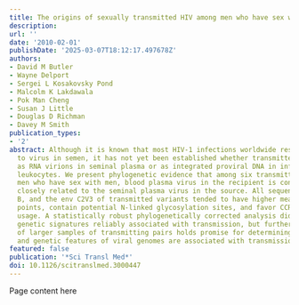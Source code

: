 ```yaml
---
title: The origins of sexually transmitted HIV among men who have sex with men
description:
url: ''
date: '2010-02-01'
publishDate: '2025-03-07T18:12:17.497678Z'
authors:
- David M Butler
- Wayne Delport
- Sergei L Kosakovsky Pond
- Malcolm K Lakdawala
- Pok Man Cheng
- Susan J Little
- Douglas D Richman
- Davey M Smith
publication_types:
- '2'
abstract: Although it is known that most HIV-1 infections worldwide result from exposure
  to virus in semen, it has not yet been established whether transmitted strains originate
  as RNA virions in seminal plasma or as integrated proviral DNA in infected seminal
  leukocytes. We present phylogenetic evidence that among six transmitting pairs of
  men who have sex with men, blood plasma virus in the recipient is consistently more
  closely related to the seminal plasma virus in the source. All sequences were subtype
  B, and the env C2V3 of transmitted variants tended to have higher mean isoelectric
  points, contain potential N-linked glycosylation sites, and favor CCR5 co-receptor
  usage. A statistically robust phylogenetically corrected analysis did not detect
  genetic signatures reliably associated with transmission, but further investigation
  of larger samples of transmitting pairs holds promise for determining which structural
  and genetic features of viral genomes are associated with transmission.
featured: false
publication: '*Sci Transl Med*'
doi: 10.1126/scitranslmed.3000447
---
```


Page content here